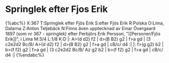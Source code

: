 # Springlek efter Fjos Erik

{%abc%}
X:367
T:Springlek efter Fjös Erik
S:efter Fjös Erik
R:Polska
O:Lima, Dalarna
Z:Anton Teljebäck
N:Finns även upptecknad av Einar Övergaard 1897 (som nr 367 - springlek) efter Perbjörs Erik Persson, "[[Personer/Fjös Erik]]", i Lima
M:3/4
L:1/8
K:D
|: A>(d d2) f2 | d>(B B2) g2 | f>a g<f e>d | (3 c2e2d2 Bc/B/ 
A>(d d2) f2 | d>(B B2) g2 | f>a g<f e>d | cB/c/ d4 :|
|: f>(g g2) b2 | b>(f f2) g2 | f>a g<f e>d | (3 c2e2d2 Bc/B/ 
Az g2 b2 | b>(f f2) g2 | f>a g<f e>d | cB/c/ d4 :|
{%endabc%}
